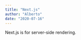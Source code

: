 ```yaml
---
title: "Next.js"
author: "Alberto"
date: "2020-07-16"
---
```


Next.js is for server-side rendering.
